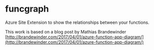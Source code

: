 # funcgraph
Azure Site Extension to show the relationships between your functions.

This work is based on a blog post by Mathias Brandewinder [http://brandewinder.com/2017/04/01/azure-function-app-diagram/](http://brandewinder.com/2017/04/01/azure-function-app-diagram/)
